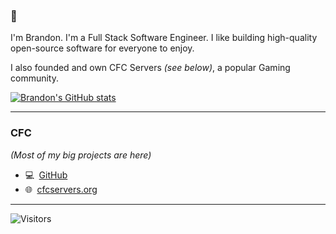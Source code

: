 ### 👋

I'm Brandon. I'm a Full Stack Software Engineer. I like building high-quality open-source software for everyone to enjoy.

I also founded and own CFC Servers _(see below)_, a popular Gaming community.

[![Brandon's GitHub stats](https://github-readme-stats.vercel.app/api?username=brandonsturgeon&count_private=true)](https://github.com/anuraghazra/github-readme-stats)


 ***
 
 ### CFC
 _(Most of my big projects are here)_
 - 💻  [GitHub](https://www.github.com/cfc-servers)
 - 🌐  [cfcservers.org](https://cfcservers.org)  

***

<img alt="Visitors" src="https://visitor-badge.laobi.icu/badge?page_id=brandonsturgeon"/>
